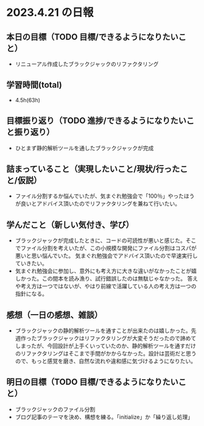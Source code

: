 # 2023.4.21 の日報

## 本日の目標（TODO 目標/できるようになりたいこと）

- リニューアル作成したブラックジャックのリファクタリング

## 学習時間(total)

- 4.5h(63h)

## 目標振り返り（TODO 進捗/できるようになりたいこと振り返り）

- ひとまず静的解析ツールを通したブラックジャックが完成

## 詰まっていること（実現したいこと/現状/行ったこと/仮説）

- ファイル分割するか悩んでいたが、気まぐれ勉強会で「100％」やったほうが良いとアドバイス頂いたのでリファクタリングを兼ねて行いたい。

## 学んだこと（新しい気付き、学び）

- ブラックジャックが完成したときに、コードの可読性が悪いと感じた。そこでファイル分割を考えいたが、この小規模な開発にファイル分割はコスパが悪いと思い悩んでいた。
  気まぐれ勉強会でアドバイス頂いたので早速実行していきたい。
- 気まぐれ勉強会に参加し、意外にも考え方に大きな違いがなかったことが嬉しかった。この間本を読み漁り、試行錯誤したのは無駄じゃなかった。
  答えや考え方は一つではないが、やはり前線で活躍している人の考え方は一つの指針になる。

## 感想（一日の感想、雑談）

- ブラックジャックの静的解析ツールを通すことが出来たのは嬉しかった。先週作ったブラックジャックはリファクタリングが大変そうだったので諦めてしまったが、今回設計が上手くいっていたのか、静的解析ツールを通すだけのリファクタリングはそこまで手間がかからなかった。設計は芸術だと思うので、もっと感覚を磨き、自然な流れや違和感に気づけるようになりたい。

## 明日の目標（TODO 目標/できるようになりたいこと）

- ブラックジャックのファイル分割
- ブログ記事のテーマを決め、構想を練る。「initialize」か「繰り返し処理」
